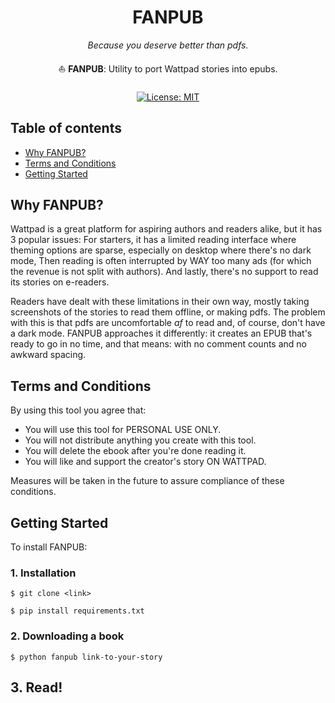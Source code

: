 <div align="center">

# **FANPUB**
*Because you deserve better than pdfs.*

⛵️ **FANPUB**: Utility to port Wattpad stories into epubs. 

<h3>



</h3>

[![License: MIT](https://img.shields.io/badge/License-MIT-green.svg)](https://opensource.org/licenses/MIT)

</div>

## Table of contents

- [Why FANPUB?](#why-fanpub)
- [Terms and Conditions](#terms-and-conditions)
- [Getting Started](#getting-started)


## Why FANPUB?

Wattpad is a great platform for aspiring authors and readers alike, but it has 3 popular issues: For starters, it has a limited reading interface where theming options are sparse, especially on desktop where there's no dark mode, Then reading is often interrupted by WAY too many ads (for which the revenue is not split with authors). And lastly, there's no support to read its stories on e-readers. 

Readers have dealt with these limitations in their own way, mostly taking screenshots of the stories to read them offline, or making pdfs. The problem with this is that pdfs are uncomfortable *af* to read and, of course, don't have a dark mode. FANPUB approaches it differently: it creates an EPUB that's ready to go in no time, and that means: with no comment counts and no awkward spacing. 

## Terms and Conditions

By using this tool you agree that:

- You will use this tool for PERSONAL USE ONLY. 
- You will not distribute anything you create with this tool. 
- You will delete the ebook after you're done reading it. 
- You will like and support the creator's story ON WATTPAD. 

Measures will be taken in the future to assure compliance of these conditions. 


## Getting Started

To install FANPUB: 

### 1. Installation

```shell
$ git clone <link> 
```

```shell
$ pip install requirements.txt 
```

### 2. Downloading a book

```shell
$ python fanpub link-to-your-story
```

## 3. Read! 